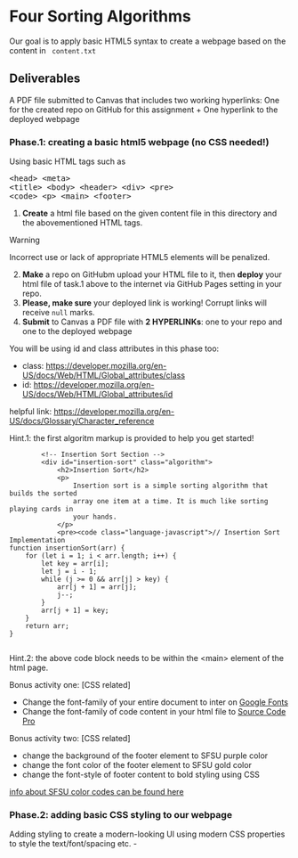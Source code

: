 
# Four Sorting Algorithms
Our goal is to apply basic HTML5 syntax to create a webpage based on the content in <code> content.txt</code>

## Deliverables
A PDF file submitted to Canvas that includes two working hyperlinks: One for the created repo on GitHub for this assignment + One hyperlink to the deployed webpage

### Phase.1: creating a basic html5 webpage (no CSS needed!)
Using basic HTML tags such as <pre>\<head> \<meta\> \<title\> \<body> \<header> \<div> \<pre> \<code> \<p> \<main> \<footer></pre> 

1. **Create** a html file based on the given content file in this directory and the abovementioned HTML tags. 
> [!WARNING]
> Incorrect use or lack of appropriate HTML5 elements will be penalized.

2.  **Make** a repo on GitHubm upload your HTML file to it, then **deploy** your html file of task.1 above to the internet via GitHub Pages setting in your repo.
3.  **Please, make sure** your deployed link is working! Corrupt links will receive ```null``` marks.
4.  **Submit** to Canvas a PDF file with **2 HYPERLINKs**: one to your repo and one to the deployed webpage 

You will be using id and class attributes in this phase too:

- class: https://developer.mozilla.org/en-US/docs/Web/HTML/Global_attributes/class
- id: https://developer.mozilla.org/en-US/docs/Web/HTML/Global_attributes/id

helpful link: https://developer.mozilla.org/en-US/docs/Glossary/Character_reference

Hint.1: the first algoritm markup is provided to help you get started!

```
        <!-- Insertion Sort Section -->
        <div id="insertion-sort" class="algorithm">
            <h2>Insertion Sort</h2>
            <p>
                Insertion sort is a simple sorting algorithm that builds the sorted
                array one item at a time. It is much like sorting playing cards in
                your hands.
            </p>
            <pre><code class="language-javascript">// Insertion Sort Implementation
function insertionSort(arr) {
    for (let i = 1; i < arr.length; i++) {
        let key = arr[i];
        let j = i - 1;
        while (j >= 0 && arr[j] > key) {
            arr[j + 1] = arr[j];
            j--;
        }
        arr[j + 1] = key;
    }
    return arr;
}
  
```
Hint.2: the above code block needs to be within the \<main> element of the html page.

Bonus activity one: [CSS related] 
- Change the font-family of your entire document to inter on [Google Fonts](https://fonts.google.com/specimen/Inter)
- Change the font-family of code content in your html file to [Source Code Pro](https://fonts.google.com/specimen/Source+Code+Pro) 

Bonus activity two: [CSS related]
- change the background of the footer element to SFSU purple color
- change the font color of the footer element to SFSU gold color
- change the font-style of footer content to bold styling using CSS
  
[info about SFSU color codes can be found here](https://www.brandcolorcode.com/san-francisco-state-university-sfsu)

  

 


### Phase.2: adding basic CSS styling to our webpage
Adding styling to create a modern-looking UI using modern CSS properties to style the text/font/spacing etc. -  

